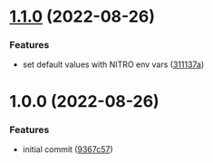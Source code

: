 # [1.1.0](https://github.com/underscopeio/bitrise-step-nitro-android/compare/1.0.0...1.1.0) (2022-08-26)


### Features

* set default values with NITRO env vars ([311137a](https://github.com/underscopeio/bitrise-step-nitro-android/commit/311137ad1d3482aae248505e3ede5f5b34eda525))

# 1.0.0 (2022-08-26)


### Features

* initial commit ([9367c57](https://github.com/underscopeio/bitrise-step-nitro-android/commit/9367c579cd0b25d74404f1fce804e06f923ad921))
